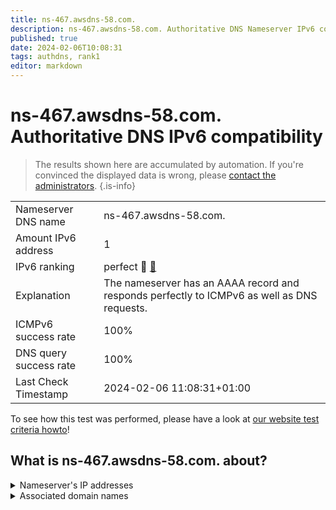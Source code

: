 ```yaml
---
title: ns-467.awsdns-58.com.
description: ns-467.awsdns-58.com. Authoritative DNS Nameserver IPv6 compatibility
published: true
date: 2024-02-06T10:08:31
tags: authdns, rank1
editor: markdown
---
```


# ns-467.awsdns-58.com. Authoritative DNS IPv6 compatibility

> The results shown here are accumulated by automation. If you're convinced the displayed data is wrong, please [contact the administrators](/howto/chat). 
{.is-info}




|   |   |
| - | - |
| Nameserver DNS name | ns-467.awsdns-58.com.
| Amount IPv6 address | 1
| IPv6 ranking | perfect :1st_place_medal: [🔗](/howto/ranking) |
| Explanation | The nameserver has an AAAA record and responds perfectly to ICMPv6 as well as DNS requests. |
| ICMPv6 success rate | 100%|
| DNS query success rate | 100% |
| Last Check Timestamp | 2024-02-06 11:08:31+01:00 |

To see how this test was performed, please have a look at [our website test criteria howto](/howto/testcriteria/authdns)!


## What is ns-467.awsdns-58.com. about?




<details>
<summary>Nameserver's IP addresses</summary>

2600:9000:5301:d300::1

</details>



<details>
<summary>Associated domain names</summary>

pluto.tv

</details>
